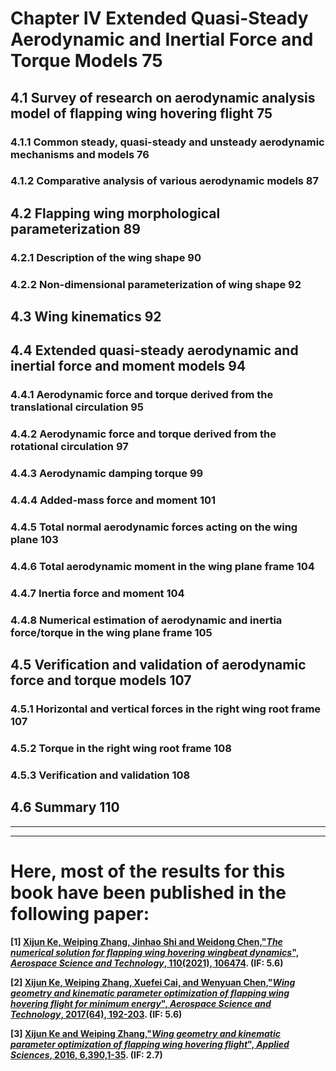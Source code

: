 ﻿# Chapter IV Extended Quasi-Steady Aerodynamic and Inertial Force and Torque Models		75

## 4.1 Survey of research on aerodynamic analysis model of flapping wing hovering flight	75

### 4.1.1 Common steady, quasi-steady and unsteady aerodynamic mechanisms and models		76

### 4.1.2 Comparative analysis of various aerodynamic models					87

## 4.2 Flapping wing morphological parameterization						89

### 4.2.1 Description of the wing shape								90

### 4.2.2 Non-dimensional parameterization of wing shape					92

## 4.3 Wing kinematics										92

## 4.4 Extended quasi-steady aerodynamic and inertial force and moment models			94

### 4.4.1 Aerodynamic force and torque derived from the translational circulation		95

### 4.4.2 Aerodynamic force and torque derived from the rotational circulation			97

### 4.4.3 Aerodynamic damping torque								99

### 4.4.4 Added-mass force and moment								101

### 4.4.5 Total normal aerodynamic forces acting on the wing plane				103

### 4.4.6 Total aerodynamic moment in the wing plane frame					104

### 4.4.7 Inertia force and moment								104

### 4.4.8 Numerical estimation of aerodynamic and inertia force/torque in the wing plane frame	105

## 4.5 Verification and validation of aerodynamic force and torque models			107

### 4.5.1 Horizontal and vertical forces in the right wing root frame				107

### 4.5.2 Torque in the right wing root frame							108

### 4.5.3 Verification and validation								108

## 4.6 Summary											110
---------------------------------------------------------------------------------------------------------

---------------------------------------------------------------------------------------------------------
# Here, most of the results for this book have been published in the following paper:

**[1] [Xijun Ke, Weiping Zhang, Jinhao Shi and Weidong Chen,"*The numerical solution for flapping wing hovering wingbeat dynamics*", ***Aerospace Science and Technology***, 110(2021), 106474](https://doi.org/10.1016/j.ast.2020.106474). (IF: 5.6)**

**[2] [Xijun Ke, Weiping Zhang, Xuefei Cai, and Wenyuan Chen,"*Wing geometry and kinematic parameter optimization of flapping wing hovering flight for minimum energy*", ***Aerospace Science and Technology***, 2017(64), 192-203](https://doi.org/10.1016/j.ast.2017.01.019). (IF: 5.6)**

**[3] [Xijun Ke and Weiping Zhang,"*Wing geometry and kinematic parameter optimization of flapping wing hovering flight*", ***Applied Sciences***, 2016, 6,390,1-35](https://doi.org/10.3390/app6120390). (IF: 2.7)**